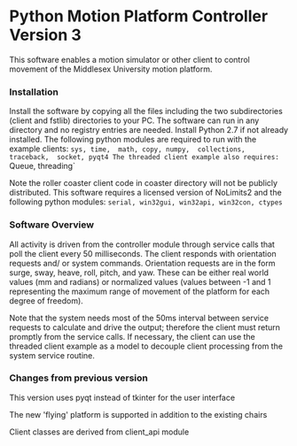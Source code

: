 # Python Motion Platform Controller Version 3
This software enables a motion simulator or other client to control movement of the Middlesex University motion platform.

### Installation
Install the software by copying all the files including the two subdirectories (client and fstlib) directories to your PC.  The software can run in any directory and no registry entries are needed. Install Python 2.7 if not already installed.
The following python modules are required to run with the example clients:
  `sys, time,  math, copy, numpy,  collections, traceback,  socket, pyqt4
The threaded client example also requires:
  `Queue, threading`

Note the roller coaster client code in coaster directory will not be publicly distributed. This software requires a licensed version of NoLimits2 and the following python modules:
  `serial, win32gui, win32api, win32con, ctypes`

### Software Overview
All activity is driven from the controller module through service calls that poll the client every 50 milliseconds. The client responds with orientation requests and/ or system commands. Orientation requests are in the form surge, sway, heave, roll, pitch, and yaw. These can be either real world values (mm and radians) or normalized values (values between -1 and 1 representing the maximum range of movement of the platform for each degree of freedom).  

Note that the system needs most of the 50ms interval between service requests to calculate and drive the output; therefore the client must return promptly from the service calls. If necessary, the client can use the threaded client example as a model to decouple client processing from the system service routine.

### Changes from previous version
This version uses pyqt instead of tkinter for the user interface

The new 'flying' platform is supported in addition to the existing chairs

Client classes are derived from client_api module